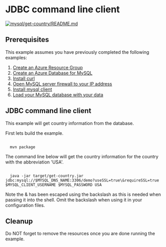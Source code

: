 
# JDBC command line client

[![mysql/get-country/README.md](https://github.com/Azure-Samples/java-on-azure-examples/actions/workflows/mysql_get-country_README_md.yml/badge.svg)](https://github.com/Azure-Samples/java-on-azure-examples/actions/workflows/mysql_get-country_README_md.yml)

## Prerequisites

This example assumes you have previously completed the following examples:

1. [Create an Azure Resource Group](../../group/create/README.md)
1. [Create an Azure Database for MySQL](../create/README.md)
1. [Install curl](https://curl.haxx.se/download.html)
1. [Open MySQL server firewall to your IP address](../open-firewall-to-your-ip/README.md)
1. [Install mysql client](https://dev.mysql.com/downloads/README.md)
1. [Load your MySQL database with your data](../load-your-mysqk-database-with-data/README.md)

<!-- workflow.cron(0 3 * * 2) -->
<!-- workflow.include(../load-your-mysql-database-with-data/README.md) -->

## JDBC command line client

This example will get country information from the database.

<!-- workflow.run()

cd mysql/get-country

  -->

First lets build the example.

```shell

  mvn package

```

The command line below will get the country information for the country with
the abbreviation 'USA'.

```shell

  java -jar target/get-country.jar jdbc:mysql://$MYSQL_DNS_NAME:3306/demo?useSSL=true\&requireSSL=true $MYSQL_CLIENT_USERNAME $MYSQL_PASSWORD USA

```

Note the & has been escaped using the backslash as this is needed when passing
it into the shell. Omit the backslash when using it in your configuration files.

<!-- workflow.run()

  cd ../..

  -->

## Cleanup

Do NOT forget to remove the resources once you are done running the example.

<!-- workflow.directOnly()

  cd mysql/get-country
  export RESULT=$(java -jar target/get-country.jar jdbc:mysql://$MYSQL_DNS_NAME:3306/demo?useSSL=true\&requireSSL=true $MYSQL_CLIENT_USERNAME $MYSQL_PASSWORD USA)
  cd ../..
  az group delete --name $RESOURCE_GROUP --yes || true
  if [[ "$RESULT" != *"United States"* ]]; then
    echo "Unable to get the correct country information"
    exit 1
  fi

  -->
